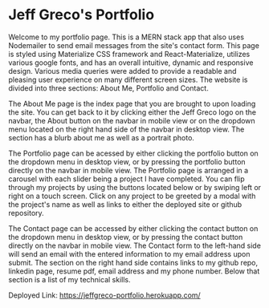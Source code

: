 # Jeff Greco's Portfolio

Welcome to my portfolio page. This is a MERN stack app that also uses Nodemailer to send email messages from the site's contact form. This page is styled using Materialize CSS framework and React-Materialize, utilizes various google fonts, and has an overall intuitive, dynamic and responsive design. Various media queries were added to provide a readable and pleasing user experience on many different screen sizes. The website is divided into three sections: About Me, Portfolio and Contact.

The About Me page is the index page that you are brought to upon loading the site. You can get back to it by clicking either the Jeff Greco logo on the navbar, the About button on the navbar in mobile view or on the dropdown menu located on the right hand side of the navbar in desktop view. The section has a blurb about me as well as a portrait photo.

The Portfolio page can be acessed by either clicking the portfolio button on the dropdown menu in desktop view, or by pressing the portfolio button directly on the navbar in mobile view. The Portfolio page is arranged in a carousel with each slider being a project I have completed. You can flip through my projects by using the buttons located below or by swiping left or right on a touch screen. Click on any project to be greeted by a modal with the project's name as well as links to either the deployed site or github repository.

The Contact page can be accessed by either clicking the contact button on the dropdown menu in desktop view, or by pressing the contact button directly on the navbar in mobile view. The Contact form to the left-hand side will send an email with the entered information to my email address upon submit. The section on the right hand side contains links to my github repo, linkedin page, resume pdf, email address and my phone number. Below that section is a list of my technical skills.

Deployed Link: https://jeffgreco-portfolio.herokuapp.com/